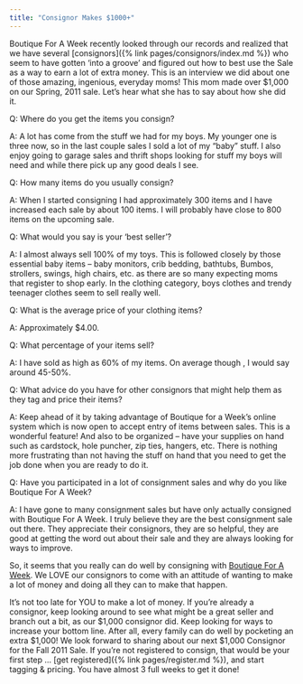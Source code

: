```yaml
---
title: "Consignor Makes $1000+"
---
```


Boutique For A Week recently looked through our records and realized that we have several [consignors]({% link pages/consignors/index.md %}) who seem to have gotten ‘into a groove’ and figured out how to best use the Sale as a way to earn a lot of extra money. This is an interview we did about one of those amazing, ingenious, everyday moms! This mom made over $1,000 on our Spring, 2011 sale. Let’s hear what she has to say about how she did it.

Q: Where do you get the items you consign?

A: A lot has come from the stuff we had for my boys. My younger one is three now, so in the last couple sales I sold a lot of my “baby” stuff. I also enjoy going to garage sales and thrift shops looking for stuff my boys will need and while there pick up any good deals I see.

Q: How many items do you usually consign?

A: When I started consigning I had approximately 300 items and I have increased each sale by about 100 items. I will probably have close to 800 items on the upcoming sale.

Q: What would you say is your ‘best seller’?

A: I almost always sell 100% of my toys. This is followed closely by those essential baby items – baby monitors, crib bedding, bathtubs, Bumbos, strollers, swings, high chairs, etc. as there are so many expecting moms that register to shop early. In the clothing category, boys clothes and trendy teenager clothes seem to sell really well.

Q: What is the average price of your clothing items?

A: Approximately $4.00.

Q: What percentage of your items sell?

A: I have sold as high as 60% of my items. On average though , I would say around 45-50%.

Q: What advice do you have for other consignors that might help them as they tag and price their items?

A: Keep ahead of it by taking advantage of Boutique for a Week’s online system which is now open to accept entry of items between sales. This is a wonderful feature! And also to be organized – have your supplies on hand such as cardstock, hole puncher, zip ties, hangers, etc. There is nothing more frustrating than not having the stuff on hand that you need to get the job done when you are ready to do it.

Q: Have you participated in a lot of consignment sales and why do you like Boutique For A Week?

A: I have gone to many consignment sales but have only actually consigned with Boutique For A Week. I truly believe they are the best consignment sale out there. They appreciate their consignors, they are so helpful, they are good at getting the word out about their sale and they are always looking for ways to improve.

So, it seems that you really can do well by consigning with [Boutique For A Week](/). We LOVE our consignors to come with an attitude of wanting to make a lot of money and doing all they can to make that happen.

It’s not too late for YOU to make a lot of money. If you’re already a consignor, keep looking around to see what might be a great seller and branch out a bit, as our $1,000 consignor did. Keep looking for ways to increase your bottom line. After all, every family can do well by pocketing an extra $1,000! We look forward to sharing about our next $1,000 Consignor for the Fall 2011 Sale. If you’re not registered to consign, that would be your first step … [get registered]({% link pages/register.md %}), and start tagging & pricing. You have almost 3 full weeks to get it done!
